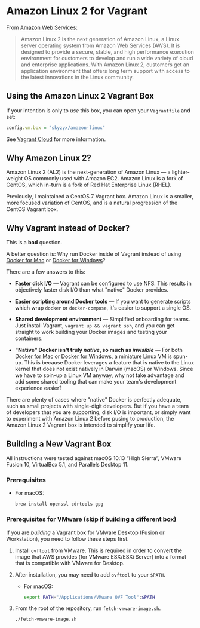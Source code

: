 # Amazon Linux 2 for Vagrant

From [Amazon Web Services][al2]:

> Amazon Linux 2 is the next generation of Amazon Linux, a Linux server operating system from Amazon Web Services (AWS). It is designed to provide a secure, stable, and high performance execution environment for customers to develop and run a wide variety of cloud and enterprise applications. With Amazon Linux 2, customers get an application environment that offers long term support with access to the latest innovations in the Linux community.

## Using the Amazon Linux 2 Vagrant Box

If your intention is only to _use_ this box, you can open your `Vagrantfile` and set:

```ruby
config.vm.box = "skyzyx/amazon-linux"
```

See [Vagrant Cloud](https://app.vagrantup.com/skyzyx/boxes/amazon-linux) for more information.

## Why Amazon Linux 2?

Amazon Linux 2 (AL2) is the next-generation of Amazon Linux — a lighter-weight OS commonly used with Amazon EC2. Amazon Linux is a fork of CentOS, which in-turn is a fork of Red Hat Enterprise Linux (RHEL).

Previously, I maintained a CentOS 7 Vagrant box. Amazon Linux is a smaller, more focused variation of CentOS, and is a natural progression of the CentOS Vagrant box.

## Why Vagrant instead of Docker?

This is a **bad** question.

A better question is: Why run Docker inside of Vagrant instead of using [Docker for Mac][docker-mac] or [Docker for Windows][docker-win]?

There are a few answers to this:

* **Faster disk I/O** — Vagrant can be configured to use NFS. This results in objectively faster disk I/O than what "native" Docker provides.

* **Easier scripting around Docker tools** — If you want to generate scripts which wrap `docker` or `docker-compose`, it's easier to support a single OS.

* **Shared development environment** — Simplified onboarding for teams. Just install Vagrant, `vagrant up && vagrant ssh`, and you can get straight to work building your Docker images and testing your containers.

* **"Native" Docker isn't truly _native_, so much as _invisible_** — For both [Docker for Mac][docker-mac] or [Docker for Windows][docker-win], a miniature Linux VM is spun-up. This is because Docker leverages a feature that is native to the Linux kernel that does not exist natively in Darwin (macOS) or Windows. Since we have to spin-up a Linux VM anyway, why not take advantage and add some shared tooling that can make your team's development experience easier?

There are plenty of cases where "native" Docker is perfectly adequate, such as small projects with single-digit developers. But if you have a team of developers that you are supporting, disk I/O is important, or simply want to experiment with Amazon Linux 2 before pusing to production, the Amazon Linux 2 Vagrant box is intended to simplify your life.

## Building a New Vagrant Box

All instructions were tested against macOS 10.13 “High Sierra”, VMware Fusion 10, VirtualBox 5.1, and Parallels Desktop 11.

### Prerequisites

* For macOS:

  ```bash
  brew install openssl cdrtools gpg
  ```

### Prerequisites for VMware (skip if building a different box)

If you are _building_ a Vagrant box for VMware Desktop (Fusion or Workstation), you need to follow these steps first.

1. Install `ovftool` from VMware. This is required in order to convert the image that AWS provides (for VMware ESX/ESXi Server) into a format that is compatible with VMware for Desktop.

1. After installation, you may need to add `ovftool` to your `$PATH`.

    * For macOS:

      ```bash
      export PATH="/Applications/VMware OVF Tool":$PATH
      ```

1. From the root of the repository, run `fetch-vmware-image.sh`.

   ```bash
   ./fetch-vmware-image.sh
   ```

  [al2]: https://aws.amazon.com/amazon-linux-2/
  [docker-mac]: https://www.docker.com/docker-mac
  [docker-win]: https://www.docker.com/docker-windows
